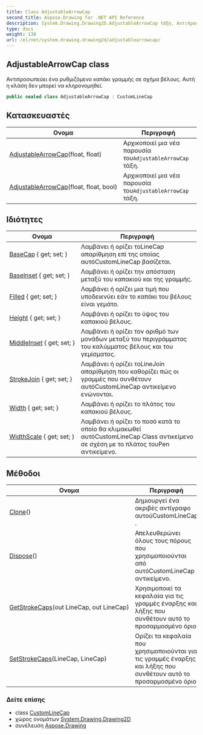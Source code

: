 ```yaml
---
title: Class AdjustableArrowCap
second_title: Aspose.Drawing for .NET API Reference
description: System.Drawing.Drawing2D.AdjustableArrowCap τάξη. Αντιπροσωπεύει ένα ρυθμιζόμενο καπάκι γραμμής σε σχήμα βέλους. Αυτή η κλάση δεν μπορεί να κληρονομηθεί.
type: docs
weight: 130
url: /el/net/system.drawing.drawing2d/adjustablearrowcap/
---
```

## AdjustableArrowCap class

Αντιπροσωπεύει ένα ρυθμιζόμενο καπάκι γραμμής σε σχήμα βέλους. Αυτή η κλάση δεν μπορεί να κληρονομηθεί.

```csharp
public sealed class AdjustableArrowCap : CustomLineCap
```

## Κατασκευαστές

| Ονομα | Περιγραφή |
| --- | --- |
| [AdjustableArrowCap](adjustablearrowcap/#constructor)(float, float) | Αρχικοποιεί μια νέα παρουσία του`AdjustableArrowCap` τάξη. |
| [AdjustableArrowCap](adjustablearrowcap/#constructor_1)(float, float, bool) | Αρχικοποιεί μια νέα παρουσία του`AdjustableArrowCap` τάξη. |

## Ιδιότητες

| Ονομα | Περιγραφή |
| --- | --- |
| [BaseCap](../../system.drawing.drawing2d/customlinecap/basecap/) { get; set; } | Λαμβάνει ή ορίζει τοLineCap απαρίθμηση επί της οποίας αυτόCustomLineCap βασίζεται. |
| [BaseInset](../../system.drawing.drawing2d/customlinecap/baseinset/) { get; set; } | Λαμβάνει ή ορίζει την απόσταση μεταξύ του καπακιού και της γραμμής. |
| [Filled](../../system.drawing.drawing2d/adjustablearrowcap/filled/) { get; set; } | Λαμβάνει ή ορίζει μια τιμή που υποδεικνύει εάν το καπάκι του βέλους είναι γεμάτο. |
| [Height](../../system.drawing.drawing2d/adjustablearrowcap/height/) { get; set; } | Λαμβάνει ή ορίζει το ύψος του καπακιού βέλους. |
| [MiddleInset](../../system.drawing.drawing2d/adjustablearrowcap/middleinset/) { get; set; } | Λαμβάνει ή ορίζει τον αριθμό των μονάδων μεταξύ του περιγράμματος του καλύμματος βέλους και του γεμίσματος. |
| [StrokeJoin](../../system.drawing.drawing2d/customlinecap/strokejoin/) { get; set; } | Λαμβάνει ή ορίζει τοLineJoin απαρίθμηση που καθορίζει πώς οι γραμμές που συνθέτουν αυτόCustomLineCap αντικείμενο ενώνονται. |
| [Width](../../system.drawing.drawing2d/adjustablearrowcap/width/) { get; set; } | Λαμβάνει ή ορίζει το πλάτος του καπακιού βέλους. |
| [WidthScale](../../system.drawing.drawing2d/customlinecap/widthscale/) { get; set; } | Λαμβάνει ή ορίζει το ποσό κατά το οποίο θα κλιμακωθεί αυτόCustomLineCap Class αντικείμενο σε σχέση με το πλάτος τουPen αντικείμενο. |

## Μέθοδοι

| Ονομα | Περιγραφή |
| --- | --- |
| [Clone](../../system.drawing.drawing2d/customlinecap/clone/)() | Δημιουργεί ένα ακριβές αντίγραφο αυτούCustomLineCap . |
| [Dispose](../../system.drawing.drawing2d/customlinecap/dispose/)() | Απελευθερώνει όλους τους πόρους που χρησιμοποιούνται από αυτόCustomLineCap αντικείμενο. |
| [GetStrokeCaps](../../system.drawing.drawing2d/customlinecap/getstrokecaps/)(out LineCap, out LineCap) | Χρησιμοποιεί τα κεφαλαία για τις γραμμές έναρξης και λήξης που συνθέτουν αυτό το προσαρμοσμένο όριο. |
| [SetStrokeCaps](../../system.drawing.drawing2d/customlinecap/setstrokecaps/)(LineCap, LineCap) | Ορίζει τα κεφαλαία που χρησιμοποιούνται για τις γραμμές έναρξης και λήξης που συνθέτουν αυτό το προσαρμοσμένο όριο. |

### Δείτε επίσης

* class [CustomLineCap](../customlinecap/)
* χώρος ονομάτων [System.Drawing.Drawing2D](../../system.drawing.drawing2d/)
* συνέλευση [Aspose.Drawing](../../)


